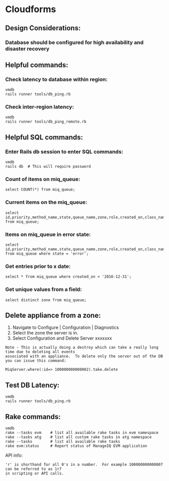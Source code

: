 # Cloudforms

## Design Considerations:

### Database should be configured for high availability and disaster recovery

## Helpful commands:

### Check latency to database within region:

```
vmdb
rails runner tools/db_ping.rb
```

### Check inter-region latency:

```
vmdb
rails runner tools/db_ping_remote.rb
```

## Helpful SQL commands:

### Enter Rails db session to enter SQL commands:

```
vmdb
rails db  # This will require password
```

### Count of items on miq\_queue:

```
select COUNT(*) from miq_queue;
```

### Current items on the miq\_queue:

```
select id,priority,method_name,state,queue_name,zone,role,created_on,class_name from miq_queue;
```

### Items on miq\_queue in error state:

```
select id,priority,method_name,state,queue_name,zone,role,created_on,class_name from miq_queue where state = 'error';
```

### Get entries prior to x date:

```
select * from miq_queue where created_on < '2016-12-31';
```

### Get unique values from a field:

```
select distinct zone from miq_queue;
```

## Delete appliance from a zone:

1. Navigate to Configure | Configuration | Diagnostics
2. Select the zone the server is in.
3. Select Configuration and Delete Server xxxxxxx

```
Note - This is actually doing a destroy which can take a really long time due to deleting all events 
associated with an appliance.  To delete only the server out of the DB you can issue this command:

MiqServer.where(:id=> 100000000000002).take.delete
```

## Test DB Latency:

```
vmdb
rails runner tools/db_ping.rb
```

## Rake commands:

```
vmdb
rake --tasks evm    # list all available rake tasks in evm namespace
rake --tasks atg    # list all custom rake tasks in atg namespace
rake --tasks        # list all available rake tasks
rake evm:status     # Report status of ManageIQ EVM application
```

API info:

```
'r' is shorthand for all 0's in a number.  For example 100000000000007 can be referred to as 1r7 
in scripting or API calls.
```
